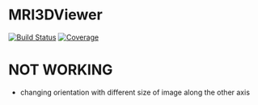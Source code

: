 # MRI3DViewer

[![Build Status](https://github.com/aTrotier/MRI3DViewer.jl/actions/workflows/CI.yml/badge.svg?branch=main)](https://github.com/aTrotier/MRI3DViewer.jl/actions/workflows/CI.yml?query=branch%3Amain)
[![Coverage](https://codecov.io/gh/aTrotier/MRI3DViewer.jl/branch/main/graph/badge.svg)](https://codecov.io/gh/aTrotier/MRI3DViewer.jl)


# NOT WORKING
- changing orientation with different size of image along the other axis